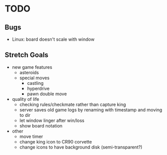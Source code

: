 # TODO

## Bugs
- Linux: board doesn't scale with window

## Stretch Goals
- new game features
  - asteroids
  - special moves
    - castling
    - hyperdrive
    - pawn double move
- quality of life
  - checking rules/checkmate rather than capture king
  - server saves old game logs by renaming with timestamp and moving to dir
  - let window linger after win/loss
  - show board notation
- other
  - move timer
  - change king icon to CR90 corvette
  - change icons to have background disk (semi-transparent?)
